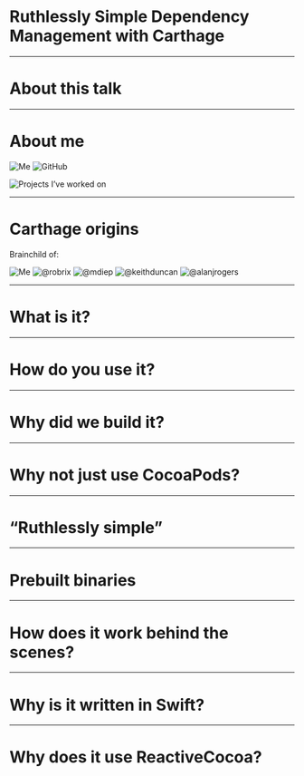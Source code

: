 # Ruthlessly Simple Dependency Management with Carthage

---

# About this talk

---

# About me

![Me]()
![GitHub]()

![Projects I’ve worked on]()

---

# Carthage origins

Brainchild of:

![Me]()
![@robrix]()
![@mdiep]()
![@keithduncan]()
![@alanjrogers]()

---

# What is it?

---

# How do you use it?

---

# Why did we build it?

---

# Why not just use CocoaPods?

---

# “Ruthlessly simple”

---

# Prebuilt binaries

---

# How does it work behind the scenes?

---

# Why is it written in Swift?

---

# Why does it use ReactiveCocoa?
